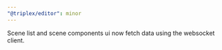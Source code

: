 ```yaml
---
"@triplex/editor": minor
---
```


Scene list and scene components ui now fetch data using the websocket client.
